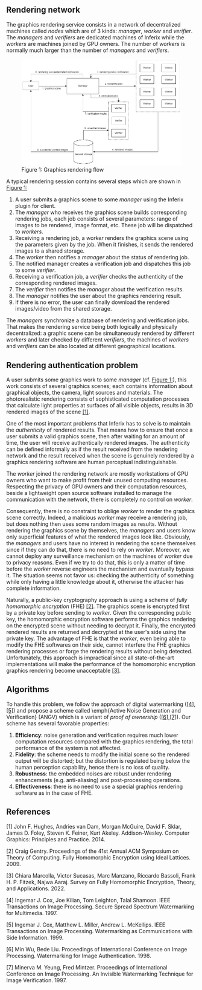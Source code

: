 ## Rendering network

The graphics rendering service consists in a network of decentralized machines called *nodes* which are of $3$ kinds: *manager*, *worker* and *verifier*. The *managers* and *verifiers* are dedicated machines of Inferix while the *workers* are machines joined by GPU owners. The number of *workers* is normally much larger than the number of *managers* and *verifiers*.

<figure><img id="figure" src="../../.gitbook/assets/rendering_service.png" alt=""><figcaption>Figure 1: Graphics rendering flow</figcaption></figure>

A typical rendering session contains several steps which are shown in <a href="#figure">Figure 1:</a>
 1. A user submits a graphics scene to some *manager* using the Inferix plugin for client.
 2. The *manager* who receives the graphics scene builds corresponding rendering jobs, each job consists of several parameters: range of images to be rendered, image format, etc. These job will be dispatched to *workers*.
 3. Receiving a rendering job, a *worker* renders the graphics scene using the parameters given by the job. When it finishes, it sends the rendered images to a shared storage.
 4. The *worker* then notifies a *manager* about the status of rendering job.
 5. The notified manager creates a verification job and dispatches this job to some *verifier*.
 6. Receiving a verification job, a *verifier* checks the authenticity of the corresponding rendered images.
 7. The *verifier* then notifies the *manager* about the verification results.
 8. The *manager* notifies the user about the graphics rendering result.
 9. If there is no error, the user can finally download the rendered images/video from the shared storage.

The *managers* synchronize a database of rendering and verification jobs. That makes the rendering service being both logically and physically decentralized: a graphic scene can be simultaneously rendered by different *workers* and later checked by different *verifiers*, the machines of *workers* and *verifiers* can be also located at different geographical locations.

## Rendering authentication problem
A user submits some graphics work to some *manager* (cf. <a href="#figure">Figure 1:</a>), this work consists of several graphics scenes; each contains information about graphical objects, the camera, light sources and materials. The photorealistic rendering consists of sophisticated computation processes that calculate light properties at surfaces of all visible objects, results in 3D rendered images of the scene [[1]](#1).

One of the most important problems that Inferix has to solve is to maintain the *authenticity* of rendered results. That means how to ensure that once a user submits a valid graphics scene, then after waiting for an amount of time, the user will receive authentically rendered images. The authenticity can be defined informally as if the result received from the rendering network and the result received when the scene is genuinely rendered by a graphics rendering software are human perceptual indistinguishable.

The *worker* joined the rendering network are mostly workstations of GPU owners who want to make profit from their unused computing resources. Respecting the privacy of GPU owners and their computation resources, beside a lightweight open source software installed to manage the communication with the network, there is completely no control on *worker*.

Consequently, there is no constraint to oblige *worker* to render the graphics scene correctly. Indeed, a malicious *worker* may receive a rendering job, but does nothing then uses some random images as results. Without rendering the graphics scene by themselves, the *managers* and users know only superficial features of what the rendered images look like. Obviously, the *managers* and users have no interest in rendering the scene themselves since if they can do that, there is no need to rely on *worker*. Moreover, we cannot deploy any surveillance mechanism on the machines of *worker* due to privacy reasons. Even if we try to do that, this is only a matter of time before the *worker* reverse engineers the mechanism and eventually bypass it. The situation seems not favor us: checking the authenticity of something while only having a little knowledge about it, otherwise the attacker has complete information.

Naturally, a public-key cryptography approach is using a scheme of *fully homomorphic encryption* (FHE) [[2]](#2). The graphics scene is encrypted first by a private key before sending to *worker*. Given the corresponding public key, the homomorphic encryption software performs the graphics rendering on the encrypted scene without needing to decrypt it. Finally, the encrypted rendered results are returned and decrypted at the user's side using the private key. The advantage of FHE is that the *worker*, even being able to modify the FHE softwares on their side, cannot interfere the FHE graphics rendering processes or forge the rendering results without being detected. Unfortunately, this approach is impractical since all state-of-the-art implementations will make the performance of the homomorphic encryption graphics rendering become unacceptable [[3]](#3).

## Algorithms
To handle this problem, we follow the approach of digital watermarking ([[4]](#4),[[5]](#5)) and propose a scheme called \emph{Active Noise Generation and Verification} (ANGV) which is a variant of *proof of ownership* ([[6]](#6),[[7]](#7)). Our scheme has several favorable properties:
 1. **Efficiency**: noise generation and verification requires much lower computation resources compared with the graphics rendering, the total performance of the system is not affected.
 2. **Fidelity**: the scheme needs to modify the initial scene so the rendered output will be distorted; but the distortion is regulated being below the human perception capability, hence there is no loss of quality.
 3. **Robustness**: the embedded noises are robust under rendering enhancements (e.g. anti-aliasing) and post-processing operations.
 4. **Effectiveness**: there is no need to use a special graphics rendering software as in the case of FHE.

## References
<a id="1">[1]<a>
John F. Hughes, Andries van Dam, Morgan McGuire, David F. Sklar, James D. Foley, Steven K. Feiner, Kurt Akeley. Addison-Wesley. Computer Graphics: Principles and Practice. 2014.

<a id="2">[2]<a>
Craig Gentry. Proceedings of the 41st Annual ACM Symposium on Theory of Computing. Fully Homomorphic Encryption using Ideal Lattices. 2009.

<a id="3">[3]<a>
Chiara Marcolla, Victor Sucasas, Marc Manzano, Riccardo Bassoli, Frank H. P. Fitzek, Najwa Aaraj. Survey on Fully Homomorphic Encryption, Theory, and Applications. 2022.

<a id="4">[4]<a>
Ingemar J. Cox, Joe Kilian, Tom Leighton, Talal Shamoon. IEEE Transactions on Image Processing. Secure Spread Spectrum Watermarking for Multimedia. 1997.

<a id="5">[5]<a>
Ingemar J. Cox, Matthew L. Miller, Andrew L. McKellips. IEEE Transactions on Image Processing. Watermarking as Communications with Side Information. 1999.

<a id="6">[6]<a>
Min Wu, Bede Liu. Proceedings of International Conference on Image Processing. Watermarking for Image Authentication. 1998.

<a id="7">[7]<a>
Minerva M. Yeung, Fred Mintzer. Proceedings of International Conference on Image Processing. An Invisible Watermarking Technique for Image Verification. 1997.